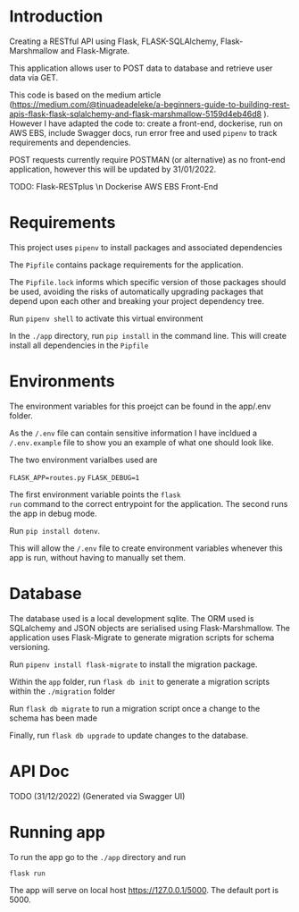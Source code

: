 # Introduction
Creating a RESTful API using Flask, FLASK-SQLAlchemy, Flask-Marshmallow and Flask-Migrate. 

This application allows user to POST data to database and retrieve user data via GET. 

This code is based on the medium article (https://medium.com/@tinuadeadeleke/a-beginners-guide-to-building-rest-apis-flask-flask-sqlalchemy-and-flask-marshmallow-5159d4eb46d8 ). However I have adapted the code to: create a front-end, dockerise, run on AWS EBS, include Swagger docs, run error free and used <code>pipenv</code> to track requirements and dependencies.

POST requests currently require POSTMAN (or alternative) as no front-end application, however this will be updated by 31/01/2022. 

TODO:
Flask-RESTplus \n
Dockerise
AWS EBS
Front-End

# Requirements

This project uses <code>pipenv</code> to install packages and associated dependencies 

The <code>Pipfile</code> contains package requirements for the application. 

The <code>Pipfile.lock</code> informs which specific version of those packages should be used, avoiding the risks of automatically upgrading packages that depend upon each other and breaking your project dependency tree.

Run <code>pipenv shell</code> to activate this virtual environment

In the <code>./app</code> directory, run <code>pip install</code> in the command line. This will create install all dependencies in the <code>Pipfile</code>

# Environments 
  
The environment variables for this proejct can be found in the app/.env folder. 

As the <code>/.env</code> file can contain sensitive information I have incldued a <code>/.env.example</code> file to show you an example of what one should look like. 

The two environment varialbes used are 

<code>FLASK_APP=routes.py</code>
<code>FLASK_DEBUG=1</code>
  
The first environment variable points the <code>flask run<package-name></code> command to the correct entrypoint for the application. 
The second runs the app in debug mode.

Run <code>pip install dotenv</code>. 

This will allow the <code>/.env</code> file to create environment variables whenever this app is run, without having to manually set them.

# Database

The database used is a local development sqlite. The ORM used is SQLalchemy and JSON objects are serialised using Flask-Marshmallow. The application uses Flask-Migrate to generate migration scripts for schema versioning. 
  
Run <code>pipenv install flask-migrate</code> to install the migration package. 

Within the <code>app</code> folder, run <code>flask db init</code> to generate a migration scripts within the  <code>./migration</code> folder

Run <code>flask db migrate</code> to run a migration script once a change to the schema has been made

Finally, run <code>flask db upgrade</code> to update changes to the database. 

# API Doc
TODO (31/12/2022) (Generated via Swagger UI) 

# Running app

To run the app go to the <code>./app<package-name></code> directory and run
  
<code>flask run<package-name></code>
  
The app will serve on local host https://127.0.0.1/5000. The default port is 5000. 
